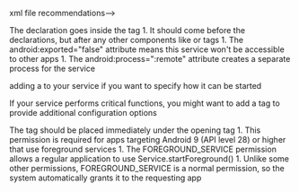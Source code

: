 xml file recommendations-->

The <service> declaration goes inside the <application> tag 1.
It should come before the <activity> declarations, but after any other components like <receiver> or <provider> tags 1.
The android:exported="false" attribute means this service won't be accessible to other apps 1.
The android:process=":remote" attribute creates a separate process for the service

adding a <intent-filter> to your service if you want to specify how it can be started

If your service performs critical functions, 
you might want to add a <meta-data> tag to provide additional configuration options


The <uses-permission> tag should be placed immediately under the <manifest> opening tag 1.
This permission is required for apps targeting Android 9 (API level 28) or higher that use foreground services 1.
The FOREGROUND_SERVICE permission allows a regular application to use Service.startForeground() 1.
Unlike some other permissions, FOREGROUND_SERVICE is a normal permission, so the system automatically grants it to the requesting app